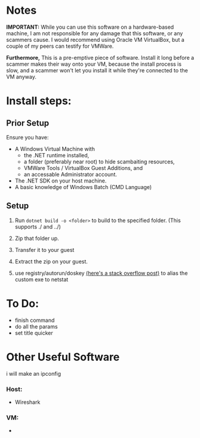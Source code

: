 # Notes
**IMPORTANT:** While you can use this software on a hardware-based machine, I am not responsible for any damage that this software, or any scammers cause. I would recommend using Oracle VM VirtualBox, but a couple of my peers can testify for VMWare.


**Furthermore,** This is a pre-emptive piece of software. Install it long before a scammer makes their way onto your VM, because the install process is slow, and a scammer won't let you install it while they're connected to the VM anyway.
# Install steps:
## Prior Setup
Ensure you have:
- A Windows Virtual Machine with
    - the .NET runtime installed,
    - a folder (preferably near root) to hide scambaiting resources,
    - VMWare Tools / VirtualBox Guest Additions, and 
    - an accessable Administrator account.
- The .NET SDK on your host machine.
- A basic knowledge of Windows Batch (CMD Language)

## Setup
1. Run `dotnet build -o <folder>` to build to the specified folder. (This supports ./ and ../)
3. Zip that folder up. 
3. Transfer it to your guest

3. Extract the zip on your guest.

4. use registry/autorun/doskey [(here's a stack overflow post)](https://superuser.com/a/1134468) to alias the custom exe to netstat


# To Do:
- finish command
- do all the params
- set title quicker

# Other Useful Software
i will make an ipconfig
### Host:
- Wireshark

### VM:
- 